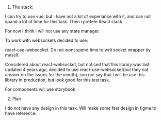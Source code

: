 1. The stack:

I can try to use vue, but i have not a lot of experiance with it, and can not spand a lot of time for this task. Then i prefere React stack.

For now i think i will not use any state manager.

To work with websockets decided to use:

react-use-websocket. Do not wont spend time to writ socket wrapper by myself.

Considered about react-websocket, but noticed that this library was last updated 4 years ago, decided to use react-use-websocket(but they not answer on the issues for the month), can not say that i will be use this library in production, but look good for this test task.

For components will use storybook

2. Plan

I do not have any design in this task. Will make some fast design in figma to have reference: